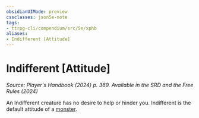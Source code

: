 ```yaml
---
obsidianUIMode: preview
cssclasses: json5e-note
tags:
- ttrpg-cli/compendium/src/5e/xphb
aliases:
- Indifferent [Attitude]
---
```

# Indifferent [Attitude]
*Source: Player's Handbook (2024) p. 369. Available in the <span title='Systems Reference Document (5.2)'>SRD</span> and the Free Rules (2024)* 

An Indifferent creature has no desire to help or hinder you. Indifferent is the default attitude of a [monster](Інструменти%20ДМ/CLI/rules/variant-rules/monster-xphb.md).